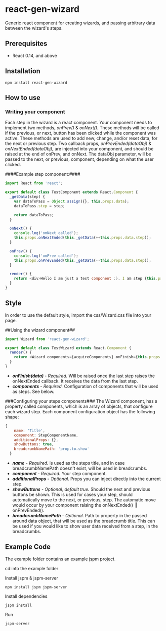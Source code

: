 # react-gen-wizard
Generic react component for creating wizards, and passing arbitrary data between the wizard's steps.

## Prerequisites ##
- React 0.14, and above

## Installation ##
```
npm install react-gen-wizard
```

## How to use ##
### Writing your component ###
Each step in the wizard is a react component. 
Your component needs to implement two methods, *onPrev()* & *onNext()*. These methods will be called if the previous, or next, button has been clicked while the component was active. These methods are used to add new, change, and/or reset data, for the next or previous step. Two callback props, *onPrevEnded(dataObj)* & *onNextEnded(dataObj)*, are injected into your component, and should be raised at the end of onPrev, and onNext. The dataObj parameter, will be passed to the next, or previous, component, depending on what the user clicked.

####Example step component:####
```javascript
import React from 'react';

export default class TestComponent extends React.Component {
  _getData(step) {
    var dataToPass = Object.assign({}, this.props.data);
    dataToPass.step = step;

    return dataToPass;
  }

  onNext() {
    console.log('onNext called');
    this.props.onNextEnded(this._getData(++this.props.data.step));
  }

  onPrev() {
    console.log('onPrev called');    
    this.props.onPrevEnded(this._getData(--this.props.data.step));
  }

  render() {
    return <div>Hello I am just a test component :). I am step {this.props.data.step}</div>;
  }
}
```

## Style ##
In order to use the default style, import the css/Wizard.css file into your page. 

##Using the wizard component##

```javascript
import Wizard from 'react-gen-wizard';

export default class TestWizard extends React.Component {
  render() {
    return <Wizard components={acquireComponents} onFinish={this.props.onFinish} />;
  }
}
```

- ***onFinish(data)*** - *Required.* Will be raised once the last step raises the onNextEnded callback. It receives the data from the last step.
- ***components***     - *Required.* Configuration of components that will be used as steps. See below.

###Configuring your steps components###
The Wizard component, has a property called components, which is an array of objects, that configure each wizard step.
Each component configuration object has the following shape:
```javascript
{
    name: 'Title',
    component: StepComponentName,
    additionalProps: {},
    showButtons: true,
    breadcrumbNamePath: 'prop.to.show'
  }
  ```
- ***name*** - *Required.* Is used as the steps title, and in case breadcrumbNamePath doesn't exist, will be used in breadcrumbs.
- ***component*** - *Required.* Your step component.
- ***additionalProps*** - *Optional.* Props you can inject directly into the current step.
- ***showButtons*** - *Optional, default true.* Should the next and previous buttons be shown. This is used for cases your step, should automatically move to the next, or previous, step. The automatic move would occur by your component raising the onNextEnded() || onPrevEnded().
- ***breadcrumbNamePath*** - *Optional.* Path to property in the passed around data object, that will be used as the breadcrumb title. This can be used if you would like to show user data received from a step, in the breadcrumbs.

## Example Code ##
The example folder contains an example jspm project.

cd into the example folder

Install jspm & jspm-server
```
npm install jspm jspm-server
```

Install dependencies
```
jspm install
```

Run
```
jspm-server
```

